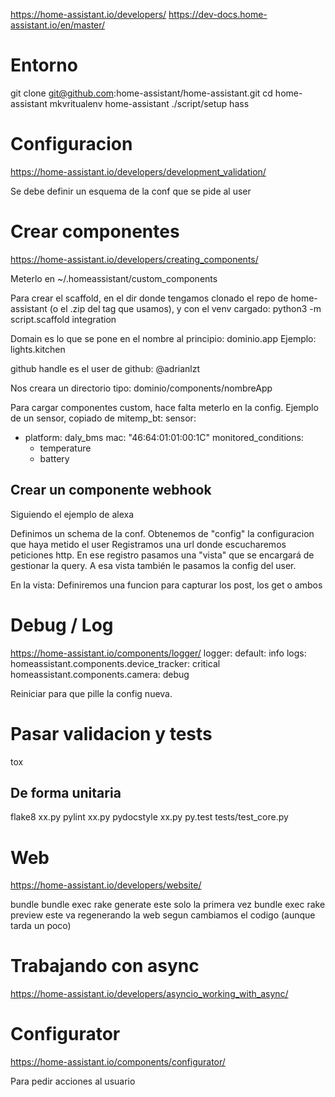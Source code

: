https://home-assistant.io/developers/
https://dev-docs.home-assistant.io/en/master/

# Entorno
git clone git@github.com:home-assistant/home-assistant.git
cd home-assistant
mkvritualenv home-assistant
./script/setup
hass


# Configuracion
https://home-assistant.io/developers/development_validation/

Se debe definir un esquema de la conf que se pide al user


# Crear componentes
https://home-assistant.io/developers/creating_components/

Meterlo en ~/.homeassistant/custom_components

Para crear el scaffold, en el dir donde tengamos clonado el repo de home-assistant (o el .zip del tag que usamos), y
con el venv cargado:
python3 -m script.scaffold integration

Domain es lo que se pone en el nombre al principio: dominio.app
Ejemplo: lights.kitchen

github handle es el user de github: @adrianlzt

Nos creara un directorio tipo:
dominio/components/nombreApp



Para cargar componentes custom, hace falta meterlo en la config.
Ejemplo de un sensor, copiado de mitemp_bt:
sensor:
  - platform: daly_bms
    mac: "46:64:01:01:00:1C"
    monitored_conditions:
      - temperature
      - battery



## Crear un componente webhook
Siguiendo el ejemplo de alexa

Definimos un schema de la conf.
Obtenemos de "config" la configuracion que haya metido el user
Registramos una url donde escucharemos peticiones http.
En ese registro pasamos una "vista" que se encargará de gestionar la query. A esa vista también le pasamos la config del user.


En la vista:
Definiremos una funcion para capturar los post, los get o ambos


# Debug / Log
https://home-assistant.io/components/logger/
logger:
  default: info
  logs:
    homeassistant.components.device_tracker: critical
    homeassistant.components.camera: debug

Reiniciar para que pille la config nueva.



# Pasar validacion y tests
tox

## De forma unitaria
flake8 xx.py
pylint xx.py
pydocstyle xx.py
py.test tests/test_core.py




# Web
https://home-assistant.io/developers/website/

bundle
bundle exec rake generate
  este solo la primera vez
bundle exec rake preview
  este va regenerando la web segun cambiamos el codigo (aunque tarda un poco)



# Trabajando con async
https://home-assistant.io/developers/asyncio_working_with_async/


# Configurator
https://home-assistant.io/components/configurator/

Para pedir acciones al usuario
